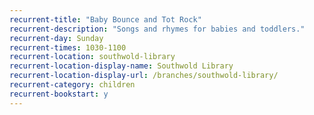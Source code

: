 ```yaml
---
recurrent-title: "Baby Bounce and Tot Rock"
recurrent-description: "Songs and rhymes for babies and toddlers."
recurrent-day: Sunday
recurrent-times: 1030-1100
recurrent-location: southwold-library
recurrent-location-display-name: Southwold Library
recurrent-location-display-url: /branches/southwold-library/
recurrent-category: children
recurrent-bookstart: y
---
```

